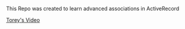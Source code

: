 This Repo was created to learn advanced associations in ActiveRecord

[Torey's Video](http://talks.devbootcamp.com/active-record-associations-for-coyotes)
